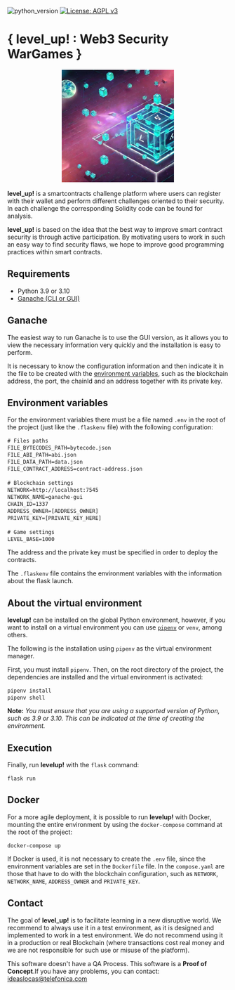 ![ [python_version](https://img.shields.io/badge/python-3.9%20%7C%203.10-blue) ](https://img.shields.io/badge/python-3.9%20%7C%203.10-blue)
[![License: AGPL v3](https://img.shields.io/badge/License-AGPL%20v3-blue.svg)](https://www.gnu.org/licenses/agpl-3.0)

# { level_up! : Web3 Security WarGames }

<p align="center">
  <img src="./static/img/blockchain.jpeg" alt="image" width="256"/>
</p>


**level_up!** is a smartcontracts challenge platform where users can register with their wallet and perform different challenges oriented to their security. In each challenge the corresponding Solidity code can be found for analysis.

**level_up!** is based on the idea that the best way to improve smart contract security is through active participation. By motivating users to work in such an easy way to find security flaws, we hope to improve good programming practices within smart contracts.

## Requirements
- Python 3.9 or 3.10
- [Ganache (CLI or GUI)](https://trufflesuite.com/ganache/)

## Ganache
The easiest way to run Ganache is to use the GUI version, as it allows you to view the necessary information very quickly and the installation is easy to perform.

It is necessary to know the configuration information and then indicate it in the file to be created with the [environment variables](#environment-variables), such as the blockchain address, the port, the chainId and an address together with its private key.

## Environment variables

For the environment variables there must be a file named `.env` in the root of the project (just like the `.flaskenv` file) with the following configuration:

```
# Files paths
FILE_BYTECODES_PATH=bytecode.json
FILE_ABI_PATH=abi.json
FILE_DATA_PATH=data.json
FILE_CONTRACT_ADDRESS=contract-address.json

# Blockchain settings
NETWORK=http://localhost:7545
NETWORK_NAME=ganache-gui
CHAIN_ID=1337
ADDRESS_OWNER=[ADDRESS_OWNER]
PRIVATE_KEY=[PRIVATE_KEY_HERE]

# Game settings
LEVEL_BASE=1000
```

The address and the private key must be specified in order to deploy the contracts.

The `.flaskenv` file contains the environment variables with the information about the flask launch.

## About the virtual environment

**levelup!** can be installed on the global Python environment, however, if you want to install on a virtual environment you can use [`pipenv`](https://pipenv-es.readthedocs.io/es/latest/) or `venv`, among others.

The following is the installation using `pipenv` as the virtual environment manager.

First, you must install `pipenv`. Then, on the root directory of the project, the dependencies are installed and the virtual environment is activated:
```
pipenv install
pipenv shell
```

**Note:** *You must ensure that you are using a supported version of Python, such as 3.9 or 3.10. This can be indicated at the time of creating the environment.*

## Execution

Finally, run **levelup!** with the `flask` command:
```
flask run
```

## Docker

For a more agile deployment, it is possible to run **levelup!** with Docker, mounting the entire environment by using the `docker-compose` command at the root of the project:
```
docker-compose up
```
If Docker is used, it is not necessary to create the `.env` file, since the environment variables are set in the `Dockerfile` file. In the `compose.yaml` are those that have to do with the blockchain configuration, such as `NETWORK`, `NETWORK_NAME`, `ADDRESS_OWNER` and `PRIVATE_KEY`.

## Contact

The goal of **level_up!** is to facilitate learning in a new disruptive world. We recommend to always use it in a test environment, as it is designed and implemented to work in a test environment. We do not recommend using it in a production or real Blockchain (where transactions cost real money and we are not responsible for such use or misuse of the platform).

This software doesn't have a QA Process. This software is a **Proof of Concept**.If you have any problems, you can contact: ideaslocas@telefonica.com